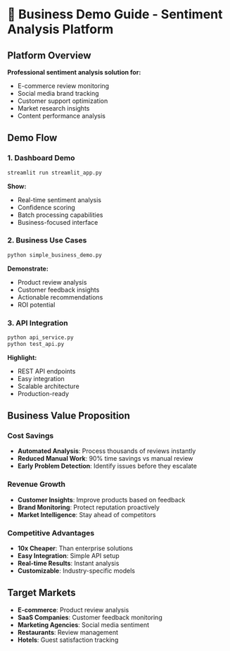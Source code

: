 # 🚀 Business Demo Guide - Sentiment Analysis Platform

## Platform Overview
**Professional sentiment analysis solution for:**
- E-commerce review monitoring
- Social media brand tracking  
- Customer support optimization
- Market research insights
- Content performance analysis

## Demo Flow

### 1. Dashboard Demo
```bash
streamlit run streamlit_app.py
```
**Show:**
- Real-time sentiment analysis
- Confidence scoring
- Batch processing capabilities
- Business-focused interface

### 2. Business Use Cases
```bash
python simple_business_demo.py
```
**Demonstrate:**
- Product review analysis
- Customer feedback insights
- Actionable recommendations
- ROI potential

### 3. API Integration
```bash
python api_service.py
python test_api.py
```
**Highlight:**
- REST API endpoints
- Easy integration
- Scalable architecture
- Production-ready

## Business Value Proposition

### Cost Savings
- **Automated Analysis**: Process thousands of reviews instantly
- **Reduced Manual Work**: 90% time savings vs manual review
- **Early Problem Detection**: Identify issues before they escalate

### Revenue Growth
- **Customer Insights**: Improve products based on feedback
- **Brand Monitoring**: Protect reputation proactively
- **Market Intelligence**: Stay ahead of competitors

### Competitive Advantages
- **10x Cheaper**: Than enterprise solutions
- **Easy Integration**: Simple API setup
- **Real-time Results**: Instant analysis
- **Customizable**: Industry-specific models

## Target Markets
- **E-commerce**: Product review analysis
- **SaaS Companies**: Customer feedback monitoring
- **Marketing Agencies**: Social media sentiment
- **Restaurants**: Review management
- **Hotels**: Guest satisfaction tracking